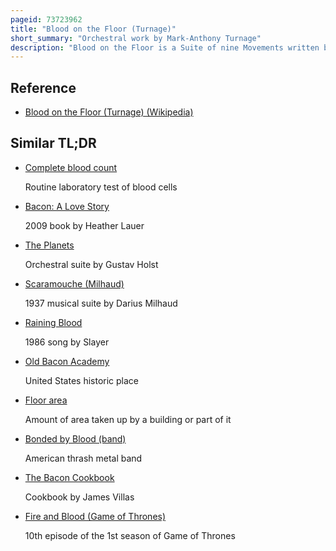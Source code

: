 ```yaml
---
pageid: 73723962
title: "Blood on the Floor (Turnage)"
short_summary: "Orchestral work by Mark-Anthony Turnage"
description: "Blood on the Floor is a Suite of nine Movements written by mark-anthony Turnage for Orchestra and Jazz Trio. It was composed over a Period of three Years after a Commission by the german Music ensemble Moderna in 1994 to compose a Piece for an evening Jazz Event. After the Performance Turnage expanded the Piece into the larger nine Movement Suite now performed. During this Period of Composition Turnage's Brother andrew died of a Drug Overdose that greatly affected the Music. Therefore the Drug Culture is one of the main Themes of the Suite. Blood on the Floor also draws Influences from the Paintings of francis Bacon and Heather betts the Title of the Suite is an Adaptation of Bacon's Painting Blood on Pavement."
---
```


## Reference

- [Blood on the Floor (Turnage) (Wikipedia)](https://en.wikipedia.org/?curid=73723962)

## Similar TL;DR

- [Complete blood count](/tldr/en/complete-blood-count)

  Routine laboratory test of blood cells

- [Bacon: A Love Story](/tldr/en/bacon-a-love-story)

  2009 book by Heather Lauer

- [The Planets](/tldr/en/the-planets)

  Orchestral suite by Gustav Holst

- [Scaramouche (Milhaud)](/tldr/en/scaramouche-milhaud)

  1937 musical suite by Darius Milhaud

- [Raining Blood](/tldr/en/raining-blood)

  1986 song by Slayer

- [Old Bacon Academy](/tldr/en/old-bacon-academy)

  United States historic place

- [Floor area](/tldr/en/floor-area)

  Amount of area taken up by a building or part of it

- [Bonded by Blood (band)](/tldr/en/bonded-by-blood-band)

  American thrash metal band

- [The Bacon Cookbook](/tldr/en/the-bacon-cookbook)

  Cookbook by James Villas

- [Fire and Blood (Game of Thrones)](/tldr/en/fire-and-blood-game-of-thrones)

  10th episode of the 1st season of Game of Thrones
